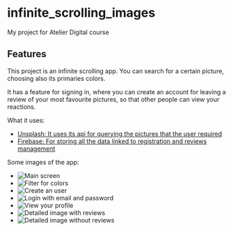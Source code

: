 # infinite_scrolling_images

My project for Atelier Digital course

## Features

This project is an infinite scrolling app. You can search for a certain picture, choosing also its
primaries colors.

It has a feature for signing in, where you can create an account for leaving a review of your most
favourite pictures, so that other people can view your reactions.

What it uses:

- [Unsplash: It uses its api for querying the pictures that the user required](https://unsplash.com/)
- [Firebase: For storing all the data linked to registration and reviews management](https://firebase.google.com/)


Some images of the app:

- ![Main screen](assets/home_screen.JPG)
- ![Filter for colors](assets/filter.JPG)
- ![Create an user](assets/create_user.JPG)
- ![Login with email and password](assets/login.JPG)
- ![View your profile](assets/profile.JPG)
- ![Detailed image with reviews](assets/image_with_reviews.JPG)
- ![Detailed image without reviews](assets/image_without_reviews.JPG)
